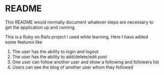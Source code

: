 # README

This README would normally document whatever steps are necessary to get the
application up and running.

This is a Ruby on Rails project I used while learning, Here I have added some features like
1. The user has the ability to login and logout
2. The user has the ability to add/delete/edit post
3. One user can follow another user and show a following and followers list
4. Users can see the blog of another user whom they followed
